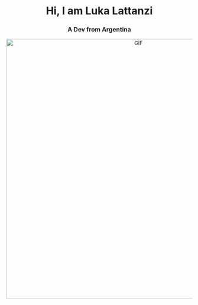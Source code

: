 <h1 align="center">Hi, I am Luka Lattanzi</h1>
<h3 align="center">A Dev from Argentina</h3>
<div align="center">
<img hight="300" width="700" alt="GIF" align="center" src="https://media.tenor.com/5XUkpMm5hSwAAAAd/isagi-blue-lock.gif">
</div>
